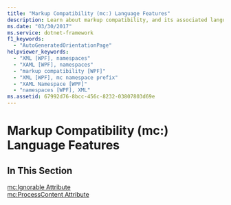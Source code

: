 ```yaml
---
title: "Markup Compatibility (mc:) Language Features"
description: Learn about markup compatibility, and its associated language features and capabilities in Windows Presentation Foundation (WPF).
ms.date: "03/30/2017"
ms.service: dotnet-framework
f1_keywords: 
  - "AutoGeneratedOrientationPage"
helpviewer_keywords: 
  - "XML [WPF], namespaces"
  - "XAML [WPF], namespaces"
  - "markup compatibility [WPF]"
  - "XML [WPF], mc namespace prefix"
  - "XAML Namespace [WPF]"
  - "namespaces [WPF], XML"
ms.assetid: 67992d76-8bcc-456c-8232-03807803d69e
---
```

# Markup Compatibility (mc:) Language Features

## In This Section  

 [mc:Ignorable Attribute](mc-ignorable-attribute.md)  
  [mc:ProcessContent Attribute](mc-processcontent-attribute.md)
